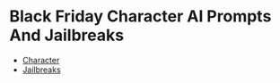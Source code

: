 # Black Friday Character AI Prompts And Jailbreaks

- [Character](./Character.md)
- [Jailbreaks](./Jailbreaks.md)
